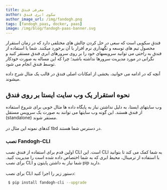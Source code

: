 ```yaml
---
title: معرفی فندق 
author: سکوی ابری فندق
author_image_url: /img/fandogh.png
tags: [fandogh_paas, docker, paas]
image: /img/blog/fandogh-paas-banner.svg
---
```


 فندق سکویی است که سعی در حل کردن چالش های مختلفی دارد که در زمان استقرار محصول تیم های توسعه و نگهداری نرم افزار با آن برخورد میکنند.
شما با استفاده از فندق به راحتی می توانید سرویسهای خود را بر روی سرورهای ابری فندق مستقر کنید و نگرانی در مورد مدیریت سرورها نداشته باشید؛ چرا که این مساله به صورت خودکار توسط فندق انجام می شود.

<!--truncate-->

آنچه که در ادامه می خوانید، بخشی از امکانات اصلی فندق در قالب یک مثال شرح داده میشوند.

## نحوه استقرار یک وب سایت ایستا بر روی فندق 

وب سایتهای ایستا، به دلیل نداشتن نیاز به پایگاه داده ها مثال خوبی برای شروع استفاده از فندق هستند.
این گونه وب سایتها می توانند به صورت یک سرویس مستقل (standalone) مستقر شوند.<br/><br/>
کدهای نمونه این مثال در tbd در دسترس شما هستند.

### نصب Fandogh-CLI

اولین قدم برای استفاده از فندق نصب CLI است. این CLI به شما کمک می کند تا بتوانید با استفاده از ترمینال، محیط ابری که به شما اختصاص داده شده است را مدیریت کنید.
برای نصب CLI شما نیاز به داشتن پایتون و pip دارید. <br/><br/>
برای نصب CLI دستور زیر را اجرا کنید:

```bash
 $ pip install fandogh-cli --upgrade
```